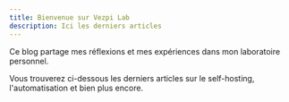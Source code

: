 ```yaml
---
title: Bienvenue sur Vezpi Lab
description: Ici les derniers articles
---
```

Ce blog partage mes réflexions et mes expériences dans mon laboratoire personnel.

Vous trouverez ci-dessous les derniers articles sur le self-hosting, l'automatisation et bien plus encore.